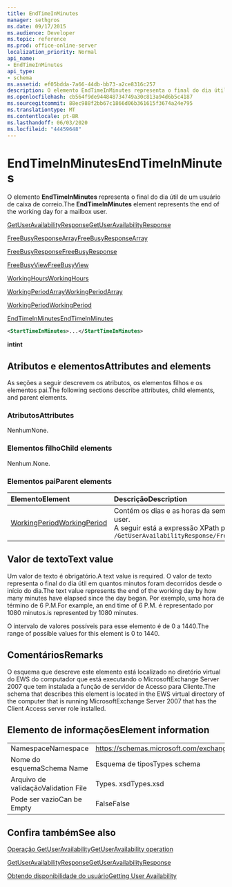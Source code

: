 ```yaml
---
title: EndTimeInMinutes
manager: sethgros
ms.date: 09/17/2015
ms.audience: Developer
ms.topic: reference
ms.prod: office-online-server
localization_priority: Normal
api_name:
- EndTimeInMinutes
api_type:
- schema
ms.assetid: ef05bdda-7a66-44db-bb73-a2ce8316c257
description: O elemento EndTimeInMinutes representa o final do dia útil de um usuário de caixa de correio.
ms.openlocfilehash: cb564f9de944848734749a30c813a94d6b5c4187
ms.sourcegitcommit: 88ec988f2bb67c1866d06b361615f3674a24e795
ms.translationtype: MT
ms.contentlocale: pt-BR
ms.lasthandoff: 06/03/2020
ms.locfileid: "44459648"
---
```

# <a name="endtimeinminutes"></a><span data-ttu-id="88fee-103">EndTimeInMinutes</span><span class="sxs-lookup"><span data-stu-id="88fee-103">EndTimeInMinutes</span></span>

<span data-ttu-id="88fee-104">O elemento **EndTimeInMinutes** representa o final do dia útil de um usuário de caixa de correio.</span><span class="sxs-lookup"><span data-stu-id="88fee-104">The **EndTimeInMinutes** element represents the end of the working day for a mailbox user.</span></span> 
  
[<span data-ttu-id="88fee-105">GetUserAvailabilityResponse</span><span class="sxs-lookup"><span data-stu-id="88fee-105">GetUserAvailabilityResponse</span></span>](getuseravailabilityresponse.md)
  
[<span data-ttu-id="88fee-106">FreeBusyResponseArray</span><span class="sxs-lookup"><span data-stu-id="88fee-106">FreeBusyResponseArray</span></span>](freebusyresponsearray.md)
  
[<span data-ttu-id="88fee-107">FreeBusyResponse</span><span class="sxs-lookup"><span data-stu-id="88fee-107">FreeBusyResponse</span></span>](freebusyresponse.md)
  
[<span data-ttu-id="88fee-108">FreeBusyView</span><span class="sxs-lookup"><span data-stu-id="88fee-108">FreeBusyView</span></span>](freebusyview.md)
  
[<span data-ttu-id="88fee-109">WorkingHours</span><span class="sxs-lookup"><span data-stu-id="88fee-109">WorkingHours</span></span>](workinghours-ex15websvcsotherref.md)
  
[<span data-ttu-id="88fee-110">WorkingPeriodArray</span><span class="sxs-lookup"><span data-stu-id="88fee-110">WorkingPeriodArray</span></span>](workingperiodarray.md)
  
[<span data-ttu-id="88fee-111">WorkingPeriod</span><span class="sxs-lookup"><span data-stu-id="88fee-111">WorkingPeriod</span></span>](workingperiod.md)
  
[<span data-ttu-id="88fee-112">EndTimeInMinutes</span><span class="sxs-lookup"><span data-stu-id="88fee-112">EndTimeInMinutes</span></span>](endtimeinminutes.md)
  
```xml
<StartTimeInMinutes>...</StartTimeInMinutes>
```

 <span data-ttu-id="88fee-113">**int**</span><span class="sxs-lookup"><span data-stu-id="88fee-113">**int**</span></span>
## <a name="attributes-and-elements"></a><span data-ttu-id="88fee-114">Atributos e elementos</span><span class="sxs-lookup"><span data-stu-id="88fee-114">Attributes and elements</span></span>

<span data-ttu-id="88fee-115">As seções a seguir descrevem os atributos, os elementos filhos e os elementos pai.</span><span class="sxs-lookup"><span data-stu-id="88fee-115">The following sections describe attributes, child elements, and parent elements.</span></span>
  
### <a name="attributes"></a><span data-ttu-id="88fee-116">Atributos</span><span class="sxs-lookup"><span data-stu-id="88fee-116">Attributes</span></span>

<span data-ttu-id="88fee-117">Nenhum</span><span class="sxs-lookup"><span data-stu-id="88fee-117">None.</span></span>
  
### <a name="child-elements"></a><span data-ttu-id="88fee-118">Elementos filho</span><span class="sxs-lookup"><span data-stu-id="88fee-118">Child elements</span></span>

<span data-ttu-id="88fee-119">Nenhum.</span><span class="sxs-lookup"><span data-stu-id="88fee-119">None.</span></span>
  
### <a name="parent-elements"></a><span data-ttu-id="88fee-120">Elementos pai</span><span class="sxs-lookup"><span data-stu-id="88fee-120">Parent elements</span></span>

|<span data-ttu-id="88fee-121">**Elemento**</span><span class="sxs-lookup"><span data-stu-id="88fee-121">**Element**</span></span>|<span data-ttu-id="88fee-122">**Descrição**</span><span class="sxs-lookup"><span data-stu-id="88fee-122">**Description**</span></span>|
|:-----|:-----|
|[<span data-ttu-id="88fee-123">WorkingPeriod</span><span class="sxs-lookup"><span data-stu-id="88fee-123">WorkingPeriod</span></span>](workingperiod.md) <br/> |<span data-ttu-id="88fee-124">Contém os dias e as horas da semana de trabalho do usuário da caixa de correio.</span><span class="sxs-lookup"><span data-stu-id="88fee-124">Contains the work week days and hours of the mailbox user.</span></span>  <br/> <span data-ttu-id="88fee-125">A seguir está a expressão XPath para este elemento:</span><span class="sxs-lookup"><span data-stu-id="88fee-125">The following is the XPath expression to this element:</span></span>  <br/>  `/GetUserAvailabilityResponse/FreeBusyResponseArray/FreeBusyResponse/FreeBusyView/WorkingHours/WorkingPeriodArray/WorkingPeriod[i]` <br/> |
   
## <a name="text-value"></a><span data-ttu-id="88fee-126">Valor de texto</span><span class="sxs-lookup"><span data-stu-id="88fee-126">Text value</span></span>

<span data-ttu-id="88fee-127">Um valor de texto é obrigatório.</span><span class="sxs-lookup"><span data-stu-id="88fee-127">A text value is required.</span></span> <span data-ttu-id="88fee-128">O valor de texto representa o final do dia útil em quantos minutos foram decorridos desde o início do dia.</span><span class="sxs-lookup"><span data-stu-id="88fee-128">The text value represents the end of the working day by how many minutes have elapsed since the day began.</span></span> <span data-ttu-id="88fee-129">Por exemplo, uma hora de término de 6 P.M.</span><span class="sxs-lookup"><span data-stu-id="88fee-129">For example, an end time of 6 P.M.</span></span> <span data-ttu-id="88fee-130">é representado por 1080 minutos.</span><span class="sxs-lookup"><span data-stu-id="88fee-130">is represented by 1080 minutes.</span></span>
  
<span data-ttu-id="88fee-131">O intervalo de valores possíveis para esse elemento é de 0 a 1440.</span><span class="sxs-lookup"><span data-stu-id="88fee-131">The range of possible values for this element is 0 to 1440.</span></span>
  
## <a name="remarks"></a><span data-ttu-id="88fee-132">Comentários</span><span class="sxs-lookup"><span data-stu-id="88fee-132">Remarks</span></span>

<span data-ttu-id="88fee-133">O esquema que descreve este elemento está localizado no diretório virtual do EWS do computador que está executando o MicrosoftExchange Server 2007 que tem instalada a função de servidor de Acesso para Cliente.</span><span class="sxs-lookup"><span data-stu-id="88fee-133">The schema that describes this element is located in the EWS virtual directory of the computer that is running MicrosoftExchange Server 2007 that has the Client Access server role installed.</span></span>
  
## <a name="element-information"></a><span data-ttu-id="88fee-134">Elemento de informações</span><span class="sxs-lookup"><span data-stu-id="88fee-134">Element information</span></span>

|||
|:-----|:-----|
|<span data-ttu-id="88fee-135">Namespace</span><span class="sxs-lookup"><span data-stu-id="88fee-135">Namespace</span></span>  <br/> |https://schemas.microsoft.com/exchange/services/2006/types  <br/> |
|<span data-ttu-id="88fee-136">Nome do esquema</span><span class="sxs-lookup"><span data-stu-id="88fee-136">Schema Name</span></span>  <br/> |<span data-ttu-id="88fee-137">Esquema de tipos</span><span class="sxs-lookup"><span data-stu-id="88fee-137">Types schema</span></span>  <br/> |
|<span data-ttu-id="88fee-138">Arquivo de validação</span><span class="sxs-lookup"><span data-stu-id="88fee-138">Validation File</span></span>  <br/> |<span data-ttu-id="88fee-139">Types. xsd</span><span class="sxs-lookup"><span data-stu-id="88fee-139">Types.xsd</span></span>  <br/> |
|<span data-ttu-id="88fee-140">Pode ser vazio</span><span class="sxs-lookup"><span data-stu-id="88fee-140">Can be Empty</span></span>  <br/> |<span data-ttu-id="88fee-141">False</span><span class="sxs-lookup"><span data-stu-id="88fee-141">False</span></span>  <br/> |
   
## <a name="see-also"></a><span data-ttu-id="88fee-142">Confira também</span><span class="sxs-lookup"><span data-stu-id="88fee-142">See also</span></span>



[<span data-ttu-id="88fee-143">Operação GetUserAvailability</span><span class="sxs-lookup"><span data-stu-id="88fee-143">GetUserAvailability operation</span></span>](getuseravailability-operation.md)
  
[<span data-ttu-id="88fee-144">GetUserAvailabilityResponse</span><span class="sxs-lookup"><span data-stu-id="88fee-144">GetUserAvailabilityResponse</span></span>](getuseravailabilityresponse.md)


[<span data-ttu-id="88fee-145">Obtendo disponibilidade do usuário</span><span class="sxs-lookup"><span data-stu-id="88fee-145">Getting User Availability</span></span>](https://msdn.microsoft.com/library/d4133fcb-9b0f-4e6b-aadf-a389da83516a%28Office.15%29.aspx)

